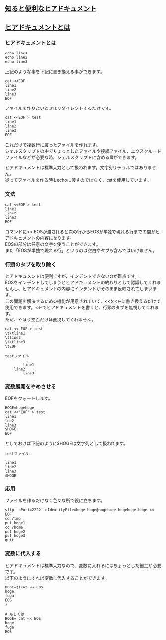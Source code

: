 ## [知ると便利なヒアドキュメント](https://qiita.com/kite_999/items/e77fb521fc39454244e7)
## [ヒアドキュメントとは](https://qiita.com/take4s5i/items/e207cee4fb04385a9952)

### ヒアドキュメントとは
```
echo line1
echo line2
echo line3
```
上記のような事を下記に置き換える事ができます。<br>

```
cat <<EOF
line1
line2
line3
EOF
```

ファイルを作りたいときはリダイレクトするだけです。<br>

```
cat <<EOF > test
line1
line2
line3
EOF
```
これだけで複数行に渡ったファイルを作れます。<br>
シェルスクリプトの中でちょっとしたファイルや接続ファイル、エクスクルードファイルなどが必要な時、シェルスクリプトに含める事ができます。<br>

ヒアドキュメントは標準入力として扱われます。文字列リテラルではありません。<br>
従ってファイルを作る時もechoに渡すのではなく、catを使用しています。<br>

### 文法
```
cat <<EOF > test
line1
line2
line3
EOF
```
コマンドに<< EOSが渡されると次の行からEOSが単独で現れる行までの間がヒアドキュメントの内容になります。<br>
EOSの部分は任意の文字を使うことができます。<br>
また「EOSが単独で現れる行」というのは空白やタブも含んではいけません。<br>

### 行頭のタブを取り除く
ヒアドキュメントは便利ですが、インデントできないのが難点です。<br>
EOSをインデントしてしまうとヒアドキュメントの終わりとして認識してくれませんし、ヒアドキュメントの内容にインデントがそのまま反映されてしまいます。<br>
この問題を解決するための機能が用意されていて、<<を<<-に書き換えるだけで使用できます。<<-でヒアドキュメントを書くと、行頭のタブを無視してくれます。<br>
ただ、やはり空白だけは無視してくれません。<br>

```
cat <<-EOF > test
\t\tline1
\tline2
\t\tline3
\tEOF
```

`testファイル`
```
        line1
    line2
        line3
```

### 変数展開をやめさせる
EOFをクォートします。<br>

```
HOGE=hogehoge
cat <<'EOF' > test
line1
lne2
line3
$HOGE
EOF
```
としておけば下記のように$HOGEは文字列として扱われます。<br>

`testファイル`
```
line1
line2
line3
$HOGE
```

### 応用
ファイルを作るだけなく色々な所で役に立ちます。<br>
```
sftp -oPort=2222 -oIdentityFile=hoge hoge@hogehoge.hogehoge.hoge << EOF
cd /tmp
put hoge1
cd /home
put hoge2
put hoge3
quit
```

### 変数に代入する
ヒアドキュメントは標準入力なので、変数に入れるにはちょっとした細工が必要です。<br>
以下のようにすれば変数に代入することができます。<br>
```
HOGE=$(cat << EOS
hoge
fuga
EOS
)

# もしくは
HOGE=`cat << EOS
hoge
fuga
EOS
`
```
